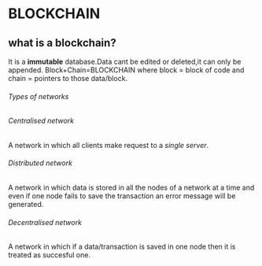 # BLOCKCHAIN
## what is a blockchain?
It is a **immutable** database.Data cant be edited or deleted,it can only be appended.
Block+Chain=BLOCKCHAIN where block = block of code and chain = pointers to those data/block.
###### Types of networks
###### Centralised network
A network in which all clients make request to a *single server*.
###### Distributed network
A network in which data is stored in all the nodes of a network at a time and even if one
node fails to save the transaction an error message will be generated.
###### Decentralised network
A network in which if a data/transaction is saved in one node then it is treated as succesful one.
